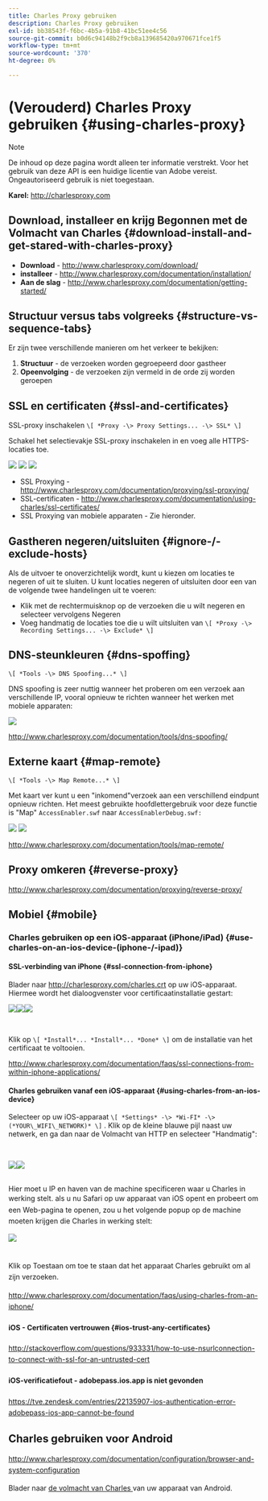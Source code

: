 ```yaml
---
title: Charles Proxy gebruiken
description: Charles Proxy gebruiken
exl-id: bb38543f-f6bc-4b5a-91b8-41bc51ee4c56
source-git-commit: b0d6c94148b2f9cb8a139685420a970671fce1f5
workflow-type: tm+mt
source-wordcount: '370'
ht-degree: 0%

---
```


# (Verouderd) Charles Proxy gebruiken {#using-charles-proxy}

>[!NOTE]
>
>De inhoud op deze pagina wordt alleen ter informatie verstrekt. Voor het gebruik van deze API is een huidige licentie van Adobe vereist. Ongeautoriseerd gebruik is niet toegestaan.


**Karel:** <http://charlesproxy.com>


## Download, installeer en krijg Begonnen met de Volmacht van Charles {#download-install-and-get-stared-with-charles-proxy}

- **Download** - <http://www.charlesproxy.com/download/>
- **installeer** - <http://www.charlesproxy.com/documentation/installation/>
- **Aan de slag** - <http://www.charlesproxy.com/documentation/getting-started/>


## Structuur versus tabs volgreeks {#structure-vs-sequence-tabs}

Er zijn twee verschillende manieren om het verkeer te bekijken:

1. **Structuur** - de verzoeken worden gegroepeerd door gastheer
1. **Opeenvolging** - de verzoeken zijn vermeld in de orde zij worden geroepen


## SSL en certificaten {#ssl-and-certificates}

SSL-proxy inschakelen `\[ *Proxy -\> Proxy Settings... -\> SSL* \]`

Schakel het selectievakje SSL-proxy inschakelen in en voeg alle HTTPS-locaties toe.


![](https://dzf8vqv24eqhg.cloudfront.net/userfiles/258/326/ckfinder/images/ProxySettings.PNG) ![](https://dzf8vqv24eqhg.cloudfront.net/userfiles/258/326/ckfinder/images/SSLSettings.PNG) ![](https://dzf8vqv24eqhg.cloudfront.net/userfiles/258/326/ckfinder/images/AddHttpsLocations.PNG)



- SSL Proxying - <http://www.charlesproxy.com/documentation/proxying/ssl-proxying/>
- SSL-certificaten - <http://www.charlesproxy.com/documentation/using-charles/ssl-certificates/>
- SSL Proxying van mobiele apparaten - Zie hieronder.


## Gastheren negeren/uitsluiten {#ignore-/-exclude-hosts}

Als de uitvoer te onoverzichtelijk wordt, kunt u kiezen om locaties te negeren of uit te sluiten. U kunt locaties negeren of uitsluiten door een van de volgende twee handelingen uit te voeren:

- Klik met de rechtermuisknop op de verzoeken die u wilt negeren en selecteer vervolgens Negeren
- Voeg handmatig de locaties toe die u wilt uitsluiten van `\[ *Proxy -\> Recording Settings... -\> Exclude* \]`


## DNS-steunkleuren {#dns-spoffing}

`\[ *Tools -\> DNS Spoofing...* \]`



DNS spoofing is zeer nuttig wanneer het proberen om een verzoek aan verschillende IP, vooral opnieuw te richten wanneer het werken met mobiele apparaten:

![](https://dzf8vqv24eqhg.cloudfront.net/userfiles/258/326/ckfinder/images/DNSSpoofing.PNG)

<http://www.charlesproxy.com/documentation/tools/dns-spoofing/>


## Externe kaart {#map-remote}

`\[ *Tools -\> Map Remote...* \]`



Met kaart ver kunt u een &quot;inkomend&quot;verzoek aan een verschillend eindpunt opnieuw richten. Het meest gebruikte hoofdlettergebruik voor deze functie is &quot;Map&quot; `AccessEnabler.swf` naar `AccessEnablerDebug.swf:`

![](https://dzf8vqv24eqhg.cloudfront.net/userfiles/258/326/ckfinder/images/MapRemote.PNG) ![](https://dzf8vqv24eqhg.cloudfront.net/userfiles/258/326/ckfinder/images/MapRemoteAdd.PNG)

<http://www.charlesproxy.com/documentation/tools/map-remote/>



## Proxy omkeren {#reverse-proxy}

<http://www.charlesproxy.com/documentation/proxying/reverse-proxy/>

## Mobiel {#mobile}

### Charles gebruiken op een iOS-apparaat (iPhone/iPad) {#use-charles-on-an-ios-device-(iphone-/-ipad)}

#### SSL-verbinding van iPhone {#ssl-connection-from-iphone}

Blader naar <http://charlesproxy.com/charles.crt> op uw iOS-apparaat.  Hiermee wordt het dialoogvenster voor certificaatinstallatie gestart:

![](https://dzf8vqv24eqhg.cloudfront.net/userfiles/258/326/ckfinder/images/iOSDeviceSSLCertificate1\(1\).PNG)![](https://dzf8vqv24eqhg.cloudfront.net/userfiles/258/326/ckfinder/images/iOSDeviceSSLCertificate2\(1\).PNG)![](https://dzf8vqv24eqhg.cloudfront.net/userfiles/258/326/ckfinder/images/iOSDeviceSSLCertificate3.PNG)

</br>

Klik op `\[ *Install*... *Install*... *Done* \]` om de installatie van het certificaat te voltooien.

<http://www.charlesproxy.com/documentation/faqs/ssl-connections-from-within-iphone-applications/>



#### Charles gebruiken vanaf een iOS-apparaat {#using-charles-from-an-ios-device}

Selecteer op uw iOS-apparaat `\[ *Settings* -\> *Wi-FI* -\> (*YOUR\_WIFI\_NETWORK)* \]` . Klik op de kleine blauwe pijl naast uw netwerk, en ga dan naar de Volmacht van HTTP en selecteer &quot;Handmatig&quot;:


</br>

![](https://dzf8vqv24eqhg.cloudfront.net/userfiles/258/326/ckfinder/images/iOSDeviceManualProxy1.png)![](https://dzf8vqv24eqhg.cloudfront.net/userfiles/258/326/ckfinder/images/iOSDeviceManualProxy2.PNG)


</br>
Hier moet u IP en haven van de machine specificeren waar u Charles in werking stelt. <span style="line-height: 1.6em;"> als u nu Safari op uw apparaat van iOS opent en probeert om een Web-pagina te openen, zou u het volgende popup op de machine moeten krijgen die Charles in werking stelt:

</br>

![](https://dzf8vqv24eqhg.cloudfront.net/userfiles/258/326/ckfinder/images/iOSDeviceManualProxy3.PNG)

</br>
Klik op Toestaan om toe te staan dat het apparaat Charles gebruikt om al zijn
verzoeken.

<http://www.charlesproxy.com/documentation/faqs/using-charles-from-an-iphone/>


#### iOS - Certificaten vertrouwen {#ios-trust-any-certificates}

<http://stackoverflow.com/questions/933331/how-to-use-nsurlconnection-to-connect-with-ssl-for-an-untrusted-cert>

#### iOS-verificatiefout - adobepass.ios.app is niet gevonden

<https://tve.zendesk.com/entries/22135907-ios-authentication-error-adobepass-ios-app-cannot-be-found>


## Charles gebruiken voor Android

<http://www.charlesproxy.com/documentation/configuration/browser-and-system-configuration>


Blader naar [ de volmacht van Charles ](http://charlesproxy.com/charles.crt) van uw apparaat van Android.
